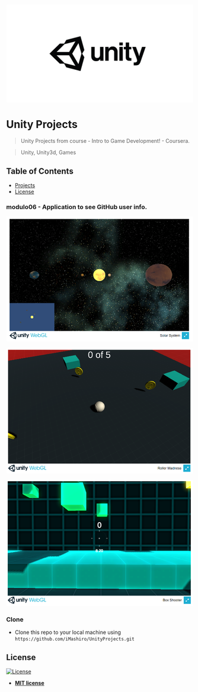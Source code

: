 <a><img src="https://github.com/iMashiro/UnityProjects/blob/master/MediaFiles/unity.jpg"></a>

# Unity Projects

> Unity Projects from course - Intro to Game Development! - Coursera.

> Unity, Unity3d, Games

## Table of Contents

- [Projects](#applications)
- [License](#license)

### modulo06 - Application to see GitHub user info.

<a><img src="https://github.com/iMashiro/UnityProjects/blob/master/MediaFiles/SolarSystem.PNG"></a>

<a><img src="https://github.com/iMashiro/UnityProjects/blob/master/MediaFiles/RollerMadness.PNG"></a>

<a><img src="https://github.com/iMashiro/UnityProjects/blob/master/MediaFiles/BoxShooter.PNG"></a>

### Clone

- Clone this repo to your local machine using `https://github.com/iMashiro/UnityProjects.git`

## License

[![License](http://img.shields.io/:license-mit-blue.svg?style=flat-square)](http://badges.mit-license.org)

- **[MIT license](http://opensource.org/licenses/mit-license.php)**

